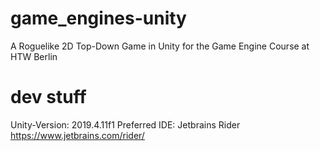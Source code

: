 # game_engines-unity
A Roguelike 2D Top-Down Game in Unity for the Game Engine Course at HTW Berlin


# dev stuff

Unity-Version: 2019.4.11f1
Preferred IDE: Jetbrains Rider https://www.jetbrains.com/rider/
